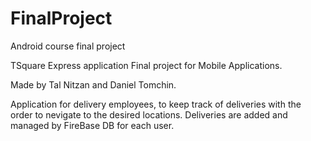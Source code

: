 # FinalProject
Android course final project

TSquare Express application
Final project for Mobile Applications.

Made by Tal Nitzan and Daniel Tomchin.

Application for delivery employees, to keep track of deliveries with the order to nevigate to the desired locations.
Deliveries are added and managed by FireBase DB for each user.
